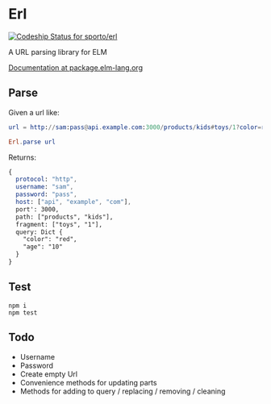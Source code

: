 # Erl

[ ![Codeship Status for sporto/erl](https://codeship.com/projects/74c708d0-6c07-0133-ba44-0e105eb8924a/status?branch=master)](https://codeship.com/projects/115393)

A URL parsing library for ELM

[Documentation at package.elm-lang.org](http://package.elm-lang.org/packages/sporto/erl/latest/Erl)

## Parse

Given a url like:

```elm
url = http://sam:pass@api.example.com:3000/products/kids#toys/1?color=red&age=10

Erl.parse url 
```

Returns:
```elm
{
  protocol: "http",
  username: "sam",
  password: "pass",
  host: ["api", "example", "com"],
  port': 3000,
  path: ["products", "kids"],
  fragment: ["toys", "1"],
  query: Dict {
    "color": "red",
    "age": "10"
  }
}
```


## Test

```
npm i
npm test
```

## Todo

- Username
- Password
- Create empty Url
- Convenience methods for updating parts
- Methods for adding to query / replacing / removing / cleaning
